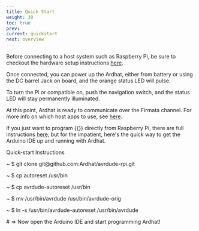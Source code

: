 ```yaml
---
title: Quick Start
weight: 30
toc: true
prev: 
current: quickstart
next: overview
---
```


Before connecting  to a host system such as Raspberry Pi, be sure to checkout the hardware setup instructions [here](/doc/configuration).

Once connected, you can power up the Ardhat, either from battery or using the DC barrel Jack on board, and the orange status LED will pulse.

To turn the Pi or compatible on, push the navigation switch, and the status LED will stay permanently illuminated.

At this point, Ardhat is ready to communicate over the Firmata channel. For more info on which host apps to use, see [here](doc/progmodel/).  

If you just want to program {{<ardhat>}} directly from Raspberry Pi, there are full instructions [here](doc/installation/), but for the impatient, here's the quick way to get the Arduino IDE up and running with Ardhat.

<section class="quickstart" >
  <div class="grid">
    <div class="unit .half code">
      <p class="title">Quick-start Instructions</p>
      <div class="shell">
        <p class="line">
          <span class="path">~</span>
          <span class="prompt">$</span>
          <span class="command">git clone git@github.com:Ardhat/avrdude-rpi.git</span>
        </p>        <p class="line">
          <span class="path">~</span>
          <span class="prompt">$</span>
          <span class="command">cp autoreset /usr/bin</span>
        </p>
        <p class="line">
          <span class="path">~</span>
          <span class="prompt">$</span>
          <span class="command">cp avrdude-autoreset /usr/bin</span>
        </p>
        <p class="line">
          <span class="path">~</span>
          <span class="prompt">$</span>
          <span class="command">mv /usr/bin/avrdude /usr/bin/avrdude-orig</span>
        </p>
        <p class="line">
          <span class="path">~</span>
          <span class="prompt">$</span>
          <span class="command">ln -s /usr/bin/avrdude-autoreset /usr/bin/avrdude</span>
        </p>
        <p class="line">
          <span class="output"># => Now open the Arduino IDE and start programming Ardhat!</span>
        </p>
      </div>
    </div>
    <div class="clear"></div>
  </div>
</section>




